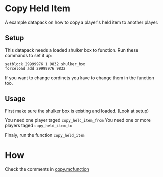 # Copy Held Item

A example datapack on how to copy a player's held item to another player.

## Setup

This datapack needs a loaded shulker box to function.
Run these commands to set it up:

```
setblock 29999976 1 9832 shulker_box
forceload add 29999976 9832
```

If you want to change cordinets you have to change them in the function too.

## Usage

First make sure the shulker box is existing and loaded. (Look at setup)

You need one player taged `copy_held_item_from`
You need one or more players taged `copy_held_item_to`

Finaly, run the function `copy_held_item`

# How

Check the comments in [copy.mcfunction](../blob/master/data/copy_held_item/functions/copy.mcfunction)
